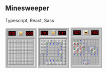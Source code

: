## Minesweeper

Typescript, React, Sass

<img src="minesweeper1.png" alt="drawing" width="100"/>
<img src="minesweeper2.png" alt="drawing" width="100"/>
<img src="minesweeper3.png" alt="drawing" width="100"/>
